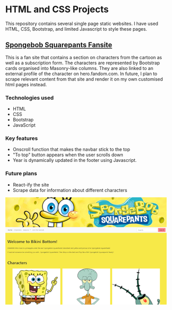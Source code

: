 # HTML and CSS Projects
This repository contains several single page static websites. I have used HTML, CSS, Bootstrap, and limited Javascript to style these pages.
## [Spongebob Squarepants Fansite](https://github.com/dhavap/HTML_CSSProjects/tree/master/SpongebobFansite)
This is a fan site that contains a section on characters from the cartoon as well as a subscription form. The characters are represented by Bootstrap cards organised into Masonry-like columns. They are also linked to an external profile of the character on hero.fandom.com. In future, I plan to scrape relevant content from that site and render it on my own customised html pages instead. 

### Technologies used
- HTML
- CSS
- Bootstrap
- JavaScript

### Key features
- Onscroll function that makes the navbar stick to the top 
- "To top" button appears when the user scrolls down
- Year is dynamically updated in the footer using Javascript.  

### Future plans
- React-ify the site
- Scrape data for information about different characters

![Spongebob Squarepants fan site](/SpongebobFansite/Images/spongebobsite.jpg)


